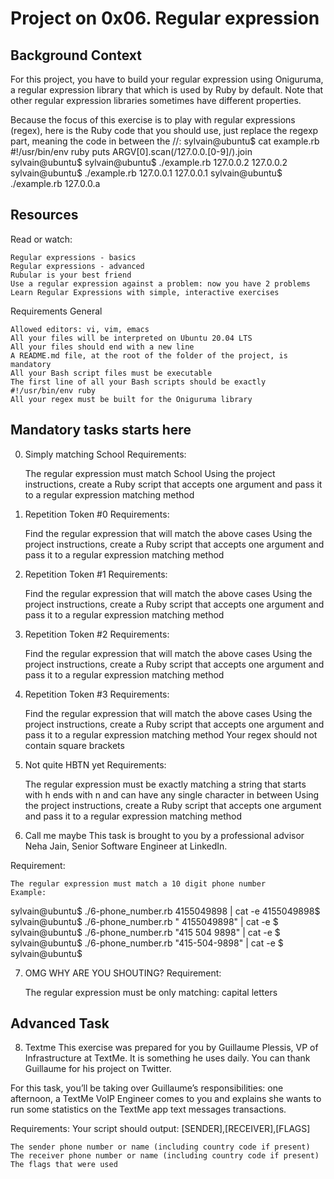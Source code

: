 # Project on 0x06. Regular expression 

## Background Context

For this project, you have to build your regular expression using Oniguruma, a regular expression library that which is used by Ruby by default. Note that other regular expression libraries sometimes have different properties.

Because the focus of this exercise is to play with regular expressions (regex), here is the Ruby code that you should use, just replace the regexp part, meaning the code in between the //:
sylvain@ubuntu$ cat example.rb
#!/usr/bin/env ruby
puts ARGV[0].scan(/127.0.0.[0-9]/).join
sylvain@ubuntu$
sylvain@ubuntu$ ./example.rb 127.0.0.2
127.0.0.2
sylvain@ubuntu$ ./example.rb 127.0.0.1
127.0.0.1
sylvain@ubuntu$ ./example.rb 127.0.0.a
## Resources

Read or watch:

    Regular expressions - basics
    Regular expressions - advanced
    Rubular is your best friend
    Use a regular expression against a problem: now you have 2 problems
    Learn Regular Expressions with simple, interactive exercises

Requirements
General

    Allowed editors: vi, vim, emacs
    All your files will be interpreted on Ubuntu 20.04 LTS
    All your files should end with a new line
    A README.md file, at the root of the folder of the project, is mandatory
    All your Bash script files must be executable
    The first line of all your Bash scripts should be exactly #!/usr/bin/env ruby
    All your regex must be built for the Oniguruma library

## Mandatory tasks starts here

0. Simply matching School 
	Requirements:

    The regular expression must match School
    Using the project instructions, create a Ruby script that accepts one argument and pass it to a regular expression matching method

1. Repetition Token #0 
	Requirements:

    Find the regular expression that will match the above cases
    Using the project instructions, create a Ruby script that accepts one argument and pass it to a regular expression matching method

2. Repetition Token #1 
	Requirements:

    Find the regular expression that will match the above cases
    Using the project instructions, create a Ruby script that accepts one argument and pass it to a regular expression matching method

3. Repetition Token #2 
	Requirements:

    Find the regular expression that will match the above cases
    Using the project instructions, create a Ruby script that accepts one argument and pass it to a regular expression matching method

4. Repetition Token #3 
	Requirements:

    Find the regular expression that will match the above cases
    Using the project instructions, create a Ruby script that accepts one argument and pass it to a regular expression matching method
    Your regex should not contain square brackets

5. Not quite HBTN yet 
	Requirements:

    The regular expression must be exactly matching a string that starts with h ends with n and can have any single character in between
    Using the project instructions, create a Ruby script that accepts one argument and pass it to a regular expression matching method

6. Call me maybe 
	This task is brought to you by a professional advisor Neha Jain, Senior Software Engineer at LinkedIn.

Requirement:

    The regular expression must match a 10 digit phone number
	Example:

sylvain@ubuntu$ ./6-phone_number.rb 4155049898 | cat -e
4155049898$
sylvain@ubuntu$ ./6-phone_number.rb " 4155049898" | cat -e
$
sylvain@ubuntu$ ./6-phone_number.rb "415 504 9898" | cat -e
$
sylvain@ubuntu$ ./6-phone_number.rb "415-504-9898" | cat -e
$
sylvain@ubuntu$

7. OMG WHY ARE YOU SHOUTING? 
	Requirement:

    The regular expression must be only matching: capital letters

## Advanced Task


8. Textme 
	This exercise was prepared for you by Guillaume Plessis, VP of Infrastructure at TextMe. It is something he uses daily. You can thank Guillaume for his project on Twitter.

For this task, you’ll be taking over Guillaume’s responsibilities: one afternoon, a TextMe VoIP Engineer comes to you and explains she wants to run some statistics on the TextMe app text messages transactions.

Requirements:
	Your script should output: [SENDER],[RECEIVER],[FLAGS]

    The sender phone number or name (including country code if present)
    The receiver phone number or name (including country code if present)
    The flags that were used

